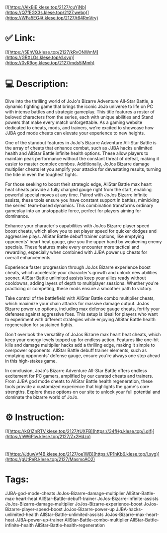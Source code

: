[![https://AIxBiE.klese.top/2127/cuYjNb](https://Q7fEGX3s.klese.top/2127.webp)](https://WFa5EG4t.klese.top/2127/t64RmVry)
# ✅ Link:
[![https://5EhVQ.klese.top/2127/kRvONWmM](https://GRXLOs.klese.top/d.svg)](https://0vR9og.klese.top/2127/mds5lMmh)
# 💻 Description:
Dive into the thrilling world of JoJo's Bizarre Adventure All-Star Battle, a dynamic fighting game that brings the iconic JoJo universe to life on PC with intense battles and strategic gameplay. This title features a roster of beloved characters from the series, each with unique abilities and Stand powers that make every match unforgettable. As a gaming website dedicated to cheats, mods, and trainers, we're excited to showcase how JJBA god mode cheats can elevate your experience to new heights.



One of the standout features in JoJo's Bizarre Adventure All-Star Battle is the array of cheats that enhance combat, such as JJBA hacks unlimited health and AllStar Battle infinite health options. These allow players to maintain peak performance without the constant threat of defeat, making it easier to master complex combos. Additionally, JoJos Bizarre damage multiplier cheats let you amplify your attacks for devastating results, turning the tide in even the toughest fights.



For those seeking to boost their strategic edge, AllStar Battle max heart heat cheats provide a fully charged gauge right from the start, enabling powerful special moves at any time. Paired with JoJos Bizarre infinite assists, these tools ensure you have constant support in battles, mimicking the series' team-based dynamics. This combination transforms ordinary gameplay into an unstoppable force, perfect for players aiming for dominance.



Enhance your character's capabilities with JoJos Bizarre player speed boost cheats, which allow you to set player speed for quicker dodges and aggressive plays. AllStar Battle debuff trainer options, like emptying opponents' heart heat gauge, give you the upper hand by weakening enemy specials. These features make every encounter more tactical and rewarding, especially when combined with JJBA power up cheats for overall enhancements.



Experience faster progression through JoJos Bizarre experience boost cheats, which accelerate your character's growth and unlock new abilities sooner. AllStar Battle unlimited assists keep your allies ready without cooldowns, adding layers of depth to multiplayer sessions. Whether you're practicing or competing, these mods ensure a smoother path to victory.



Take control of the battlefield with AllStar Battle combo multiplier cheats, which maximize your chain attacks for massive damage output. JoJos Bizarre power up options, including max defense gauge cheats, fortify your defenses against aggressive foes. This setup is ideal for players who want to experiment with different strategies while enjoying AllStar Battle health regeneration for sustained fights.



Don't overlook the versatility of JoJos Bizarre max heart heat cheats, which keep your energy levels topped up for endless action. Features like one-hit kills and damage multiplier hacks add a thrilling edge, making it simple to overpower opponents. AllStar Battle debuff trainer elements, such as emptying opponents' defense gauge, ensure you're always one step ahead in this high-stakes game.



In conclusion, JoJo's Bizarre Adventure All-Star Battle offers endless excitement for PC gamers, amplified by our curated cheats and trainers. From JJBA god mode cheats to AllStar Battle health regeneration, these tools provide a customized experience that highlights the game's core strengths. Explore these options on our site to unlock your full potential and dominate the bizarre world of JoJo.

# ⚙️ Instruction:
[![https://kQ1ZnRTV.klese.top/2127/tUXFB](https://34fHg.klese.top/i.gif)](https://hW6Plw.klese.top/2127/Zx2Hdzo)
#
[![https://JduwVf4B.klese.top/2127/oe1WB](https://P1hKb6.klese.top/l.svg)](https://gUtReR.klese.top/2127/MasmoAO2)
# Tags:
JJBA-god-mode-cheats JoJos-Bizarre-damage-multiplier AllStar-Battle-max-heart-heat AllStar-Battle-debuff-trainer JoJos-Bizarre-infinite-assists JoJos-Bizarre-damage-multiplier JoJos-Bizarre-experience-boost JoJos-Bizarre-player-speed-boost JoJos-Bizarre-power-up JJBA-hacks-unlimited-health AllStar-Battle-unlimited-assists JoJos-Bizarre-max-heart-heat JJBA-power-up-trainer AllStar-Battle-combo-multiplier AllStar-Battle-infinite-health AllStar-Battle-health-regeneration






